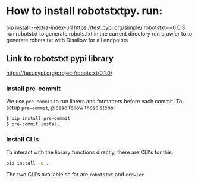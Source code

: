 # How to install robotstxtpy. run: 
pip install --extra-index-url https://test.pypi.org/simple/ robotstxt==0.0.3
run robotstxt to generate robots.txt in the current directory
run crawler to to generate robots.txt with Disallow for all endpoints 

## Link to robotstxt pypi library
https://test.pypi.org/project/robotstxt/0.1.0/

### Install pre-commit

We use `pre-commit` to run linters and formatters before each commit. To setup `pre-commit`, please follow these steps:

```bash
$ pip install pre-commit
$ pre-commit install
```

### Install CLIs

To interact with the library functions directly, there are CLI's for this.
```bash
pip install -e .
```

The two CLI's available so far are `robotstxt` and `crawler`
